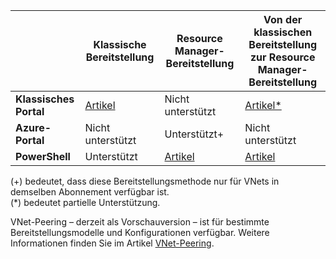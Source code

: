 | | **Klassische Bereitstellung** | **Resource Manager-Bereitstellung** | **Von der klassischen Bereitstellung zur Resource Manager-Bereitstellung** |
|----------------------------------------|-------------|----------------------|---------------------------------|
| **Klassisches Portal** | [Artikel](../articles/vpn-gateway/virtual-networks-configure-vnet-to-vnet-connection.md) | Nicht unterstützt | [Artikel*](../articles/vpn-gateway/vpn-gateway-connect-different-deployment-models-portal.md) |
| **Azure-Portal** | Nicht unterstützt | Unterstützt+ | Nicht unterstützt |
| **PowerShell** | Unterstützt | [Artikel](../articles/vpn-gateway/vpn-gateway-vnet-vnet-rm-ps.md) | [Artikel](../articles/vpn-gateway/vpn-gateway-connect-different-deployment-models-powershell.md)

(+) bedeutet, dass diese Bereitstellungsmethode nur für VNets in demselben Abonnement verfügbar ist.<br> (*) bedeutet partielle Unterstützung.

VNet-Peering – derzeit als Vorschauversion – ist für bestimmte Bereitstellungsmodelle und Konfigurationen verfügbar. Weitere Informationen finden Sie im Artikel [VNet-Peering](../articles/virtual-network/virtual-network-peering-overview.md).

<!---HONumber=AcomDC_0817_2016-->